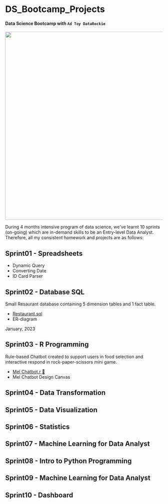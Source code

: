# DS_Bootcamp_Projects
#### Data Science Bootcamp with `Ad Toy DataRockie`

<img src="https://user-images.githubusercontent.com/125655019/219699167-b8e325a5-3283-4d29-b4c8-51dd6ed0c1d3.png" width="600" height="600">

During 4 months intensive program of data science, we've learnt 10 sprints (on-going) which are in-demand skills to be an Entry-level Data Analyst. Therefore, all my consistent homework and projects are as follows:

## Sprint01 - Spreadsheets
* Dynamic Query
* Converting Date
* ID Card Parser

## Sprint02 - Database SQL
Small Resaurant database containing 5 dimension tables and 1 fact table.
* [Restaurant.sql](https://replit.com/@TanyamonSirikan/BootcampHomeworkSQL#main.sql)
* ER-diagram

January, 2023

## Sprint03 - R Programming

<p> Rule-based Chatbot created to support users in food selection and interactive respond in rock-paper-scissors mini game.
</p>

* [Mel Chatbot.r 🐻](https://replit.com/@TanyamonSirikan/Bootcamp07RHW0102) 
* Mel Chatbot Design Canvas

## Sprint04 - Data Transformation

## Sprint05 - Data Visualization

## Sprint06 - Statistics

## Sprint07 - Machine Learning for Data Analyst

## Sprint08 - Intro to Python Programming

## Sprint09 - Machine Learning for Data Analyst

## Sprint10 - Dashboard 
